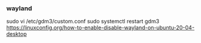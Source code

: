 

### wayland
sudo vi /etc/gdm3/custom.conf
sudo systemctl restart gdm3
https://linuxconfig.org/how-to-enable-disable-wayland-on-ubuntu-20-04-desktop

